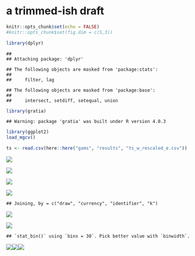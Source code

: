 a trimmed-ish draft
================

``` r
knitr::opts_chunk$set(echo = FALSE)
#knitr::opts_chunk$set(fig.dim = c(5,3))

library(dplyr)
```

    ## 
    ## Attaching package: 'dplyr'

    ## The following objects are masked from 'package:stats':
    ## 
    ##     filter, lag

    ## The following objects are masked from 'package:base':
    ## 
    ##     intersect, setdiff, setequal, union

``` r
library(gratia)
```

    ## Warning: package 'gratia' was built under R version 4.0.3

``` r
library(ggplot2)
load_mgcv()

ts <- read.csv(here::here("gams", "results", "ts_w_rescaled_e.csv"))
```

![](sr_plots_files/figure-gfm/unnamed-chunk-2-1.png)<!-- -->

![](sr_plots_files/figure-gfm/unnamed-chunk-3-1.png)<!-- -->

![](sr_plots_files/figure-gfm/unnamed-chunk-6-1.png)<!-- -->

![](sr_plots_files/figure-gfm/unnamed-chunk-7-1.png)<!-- -->

    ## Joining, by = c("draw", "currency", "identifier", "k")

![](sr_plots_files/figure-gfm/unnamed-chunk-7-2.png)<!-- -->

![](sr_plots_files/figure-gfm/unnamed-chunk-8-1.png)<!-- -->

    ## `stat_bin()` using `bins = 30`. Pick better value with `binwidth`.

![](sr_plots_files/figure-gfm/unnamed-chunk-8-2.png)<!-- -->![](sr_plots_files/figure-gfm/unnamed-chunk-8-3.png)<!-- -->![](sr_plots_files/figure-gfm/unnamed-chunk-8-4.png)<!-- -->
